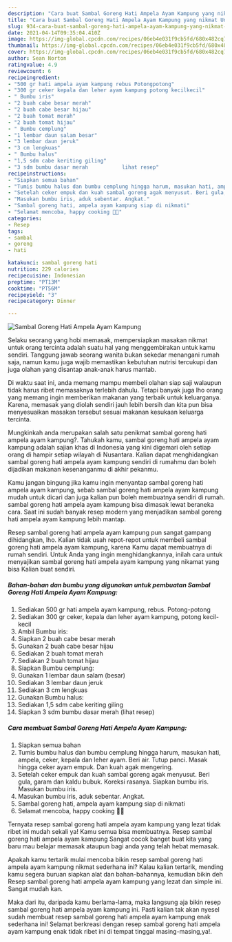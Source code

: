 ```yaml
---
description: "Cara buat Sambal Goreng Hati Ampela Ayam Kampung yang nikmat Untuk Jualan"
title: "Cara buat Sambal Goreng Hati Ampela Ayam Kampung yang nikmat Untuk Jualan"
slug: 934-cara-buat-sambal-goreng-hati-ampela-ayam-kampung-yang-nikmat-untuk-jualan
date: 2021-04-14T09:35:04.410Z
image: https://img-global.cpcdn.com/recipes/06eb4e031f9cb5fd/680x482cq70/sambal-goreng-hati-ampela-ayam-kampung-foto-resep-utama.jpg
thumbnail: https://img-global.cpcdn.com/recipes/06eb4e031f9cb5fd/680x482cq70/sambal-goreng-hati-ampela-ayam-kampung-foto-resep-utama.jpg
cover: https://img-global.cpcdn.com/recipes/06eb4e031f9cb5fd/680x482cq70/sambal-goreng-hati-ampela-ayam-kampung-foto-resep-utama.jpg
author: Sean Norton
ratingvalue: 4.9
reviewcount: 6
recipeingredient:
- "500 gr hati ampela ayam kampung rebus Potongpotong"
- "300 gr ceker kepala dan leher ayam kampung potong kecilkecil"
- " Bumbu iris"
- "2 buah cabe besar merah"
- "2 buah cabe besar hijau"
- "2 buah tomat merah"
- "2 buah tomat hijau"
- " Bumbu cemplung"
- "1 lembar daun salam besar"
- "3 lembar daun jeruk"
- "3 cm lengkuas"
- " Bumbu halus"
- "1,5 sdm cabe keriting giling"
- "3 sdm bumbu dasar merah           lihat resep"
recipeinstructions:
- "Siapkan semua bahan"
- "Tumis bumbu halus dan bumbu cemplung hingga harum, masukan hati, ampela, ceker, kepala dan leher ayam. Beri air. Tutup panci. Masak hingga ceker ayam empuk. Dan kuah agak mengering."
- "Setelah ceker empuk dan kuah sambal goreng agak menyusut. Beri gula, garam dan kaldu bubuk. Koreksi rasanya. Siapkan bumbu iris. Masukan bumbu iris."
- "Masukan bumbu iris, aduk sebentar. Angkat."
- "Sambal goreng hati, ampela ayam kampung siap di nikmati"
- "Selamat mencoba, happy cooking 🤗😘"
categories:
- Resep
tags:
- sambal
- goreng
- hati

katakunci: sambal goreng hati 
nutrition: 229 calories
recipecuisine: Indonesian
preptime: "PT13M"
cooktime: "PT56M"
recipeyield: "3"
recipecategory: Dinner

---
```



![Sambal Goreng Hati Ampela Ayam Kampung](https://img-global.cpcdn.com/recipes/06eb4e031f9cb5fd/680x482cq70/sambal-goreng-hati-ampela-ayam-kampung-foto-resep-utama.jpg)

Selaku seorang yang hobi memasak, mempersiapkan masakan nikmat untuk orang tercinta adalah suatu hal yang menggembirakan untuk kamu sendiri. Tanggung jawab seorang  wanita bukan sekedar menangani rumah saja, namun kamu juga wajib memastikan kebutuhan nutrisi tercukupi dan juga olahan yang disantap anak-anak harus mantab.

Di waktu  saat ini, anda memang mampu membeli olahan siap saji walaupun tidak harus ribet memasaknya terlebih dahulu. Tetapi banyak juga lho orang yang memang ingin memberikan makanan yang terbaik untuk keluarganya. Karena, memasak yang diolah sendiri jauh lebih bersih dan kita pun bisa menyesuaikan masakan tersebut sesuai makanan kesukaan keluarga tercinta. 



Mungkinkah anda merupakan salah satu penikmat sambal goreng hati ampela ayam kampung?. Tahukah kamu, sambal goreng hati ampela ayam kampung adalah sajian khas di Indonesia yang kini digemari oleh setiap orang di hampir setiap wilayah di Nusantara. Kalian dapat menghidangkan sambal goreng hati ampela ayam kampung sendiri di rumahmu dan boleh dijadikan makanan kesenanganmu di akhir pekanmu.

Kamu jangan bingung jika kamu ingin menyantap sambal goreng hati ampela ayam kampung, sebab sambal goreng hati ampela ayam kampung mudah untuk dicari dan juga kalian pun boleh membuatnya sendiri di rumah. sambal goreng hati ampela ayam kampung bisa dimasak lewat beraneka cara. Saat ini sudah banyak resep modern yang menjadikan sambal goreng hati ampela ayam kampung lebih mantap.

Resep sambal goreng hati ampela ayam kampung pun sangat gampang dihidangkan, lho. Kalian tidak usah repot-repot untuk membeli sambal goreng hati ampela ayam kampung, karena Kamu dapat membuatnya di rumah sendiri. Untuk Anda yang ingin menghidangkannya, inilah cara untuk menyajikan sambal goreng hati ampela ayam kampung yang nikamat yang bisa Kalian buat sendiri.

<!--inarticleads1-->

##### Bahan-bahan dan bumbu yang digunakan untuk pembuatan Sambal Goreng Hati Ampela Ayam Kampung:

1. Sediakan 500 gr hati ampela ayam kampung, rebus. Potong-potong
1. Sediakan 300 gr ceker, kepala dan leher ayam kampung, potong kecil-kecil
1. Ambil  Bumbu iris:
1. Siapkan 2 buah cabe besar merah
1. Gunakan 2 buah cabe besar hijau
1. Sediakan 2 buah tomat merah
1. Sediakan 2 buah tomat hijau
1. Siapkan  Bumbu cemplung:
1. Gunakan 1 lembar daun salam (besar)
1. Sediakan 3 lembar daun jeruk
1. Sediakan 3 cm lengkuas
1. Gunakan  Bumbu halus:
1. Sediakan 1,5 sdm cabe keriting giling
1. Siapkan 3 sdm bumbu dasar merah           (lihat resep)




<!--inarticleads2-->

##### Cara membuat Sambal Goreng Hati Ampela Ayam Kampung:

1. Siapkan semua bahan
1. Tumis bumbu halus dan bumbu cemplung hingga harum, masukan hati, ampela, ceker, kepala dan leher ayam. Beri air. Tutup panci. Masak hingga ceker ayam empuk. Dan kuah agak mengering.
1. Setelah ceker empuk dan kuah sambal goreng agak menyusut. Beri gula, garam dan kaldu bubuk. Koreksi rasanya. Siapkan bumbu iris. Masukan bumbu iris.
1. Masukan bumbu iris, aduk sebentar. Angkat.
1. Sambal goreng hati, ampela ayam kampung siap di nikmati
1. Selamat mencoba, happy cooking 🤗😘




Ternyata resep sambal goreng hati ampela ayam kampung yang lezat tidak ribet ini mudah sekali ya! Kamu semua bisa membuatnya. Resep sambal goreng hati ampela ayam kampung Sangat cocok banget buat kita yang baru mau belajar memasak ataupun bagi anda yang telah hebat memasak.

Apakah kamu tertarik mulai mencoba bikin resep sambal goreng hati ampela ayam kampung nikmat sederhana ini? Kalau kalian tertarik, mending kamu segera buruan siapkan alat dan bahan-bahannya, kemudian bikin deh Resep sambal goreng hati ampela ayam kampung yang lezat dan simple ini. Sangat mudah kan. 

Maka dari itu, daripada kamu berlama-lama, maka langsung aja bikin resep sambal goreng hati ampela ayam kampung ini. Pasti kalian tak akan nyesel sudah membuat resep sambal goreng hati ampela ayam kampung enak sederhana ini! Selamat berkreasi dengan resep sambal goreng hati ampela ayam kampung enak tidak ribet ini di tempat tinggal masing-masing,ya!.

